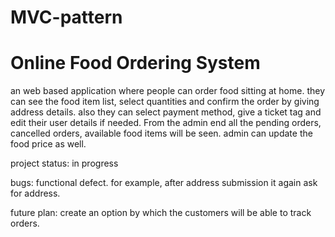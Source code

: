 # MVC-pattern
# Online Food Ordering System

an web based application where people can order food sitting at home. they can see the food item list, select quantities and confirm the order by giving address details. also they can select payment method, give a ticket tag and edit their user details if needed.
From the admin end all the pending orders, cancelled orders, available food items will be seen. admin can update the food price as well.

project status: in progress

bugs: functional defect. for example, after address submission it again ask for address.

future plan: create an option by which the customers will be able to track orders.


 

